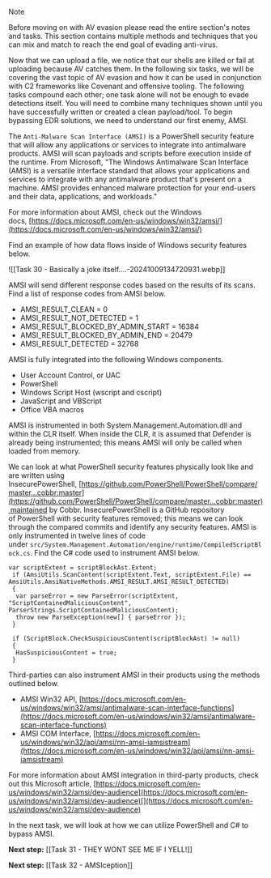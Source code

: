 > [!Note]
 Before moving on with AV evasion please read the entire section's notes and tasks. This section contains multiple methods and techniques that you can mix and match to reach the end goal of evading anti-virus.  

Now that we can upload a file, we notice that our shells are killed or fail at uploading because AV catches them. In the following six tasks, we will be covering the vast topic of AV evasion and how it can be used in conjunction with C2 frameworks like Covenant and offensive tooling. The following tasks compound each other; one task alone will not be enough to evade detections itself. You will need to combine many techniques shown until you have successfully written or created a clean payload/tool. To begin bypassing EDR solutions, we need to understand our first enemy, AMSI.

The `Anti-Malware Scan Interface (AMSI)` is a PowerShell security feature that will allow any applications or services to integrate into antimalware products. AMSI will scan payloads and scripts before execution inside of the runtime. From Microsoft, "The Windows Antimalware Scan Interface (AMSI) is a versatile interface standard that allows your applications and services to integrate with any antimalware product that's present on a machine. AMSI provides enhanced malware protection for your end-users and their data, applications, and workloads."  

For more information about AMSI, check out the Windows docs, [https://docs.microsoft.com/en-us/windows/win32/amsi/](https://docs.microsoft.com/en-us/windows/win32/amsi/)  

Find an example of how data flows inside of Windows security features below.

![[Task 30 - Basically a joke itself....-20241009134720931.webp]]

AMSI will send different response codes based on the results of its scans. Find a list of response codes from AMSI below.  

- AMSI_RESULT_CLEAN = 0
- AMSI_RESULT_NOT_DETECTED = 1
- AMSI_RESULT_BLOCKED_BY_ADMIN_START = 16384
- AMSI_RESULT_BLOCKED_BY_ADMIN_END = 20479
- AMSI_RESULT_DETECTED = 32768

AMSI is fully integrated into the following Windows components.  

- User Account Control, or UAC
- PowerShell
- Windows Script Host (wscript and cscript)
- JavaScript and VBScript
- Office VBA macros

AMSI is instrumented in both System.Management.Automation.dll and within the CLR itself. When inside the CLR, it is assumed that Defender is already being instrumented; this means AMSI will only be called when loaded from memory.  

We can look at what PowerShell security features physically look like and are written using InsecurePowerShell, [https://github.com/PowerShell/PowerShell/compare/master...cobbr:master](https://github.com/PowerShell/PowerShell/compare/master...cobbr:master) maintained by Cobbr. InsecurePowerShell is a GitHub repository of PowerShell with security features removed; this means we can look through the compared commits and identify any security features. AMSI is only instrumented in twelve lines of code under `src/System.Management.Automation/engine/runtime/CompiledScriptBlock.cs`. Find the C# code used to instrument AMSI below.

```
var scriptExtent = scriptBlockAst.Extent;  
 if (AmsiUtils.ScanContent(scriptExtent.Text, scriptExtent.File) == AmsiUtils.AmsiNativeMethods.AMSI_RESULT.AMSI_RESULT_DETECTED)  
 {  
  var parseError = new ParseError(scriptExtent, "ScriptContainedMaliciousContent", ParserStrings.ScriptContainedMaliciousContent);  
  throw new ParseException(new[] { parseError });  
 }  
  
 if (ScriptBlock.CheckSuspiciousContent(scriptBlockAst) != null)  
 {  
  HasSuspiciousContent = true;  
 }
```

Third-parties can also instrument AMSI in their products using the methods outlined below.  

- AMSI Win32 API, [https://docs.microsoft.com/en-us/windows/win32/amsi/antimalware-scan-interface-functions](https://docs.microsoft.com/en-us/windows/win32/amsi/antimalware-scan-interface-functions)
- AMSI COM Interface, [https://docs.microsoft.com/en-us/windows/win32/api/amsi/nn-amsi-iamsistream](https://docs.microsoft.com/en-us/windows/win32/api/amsi/nn-amsi-iamsistream)

For more information about AMSI integration in third-party products, check out this Microsoft article, [https://docs.microsoft.com/en-us/windows/win32/amsi/dev-audience](https://docs.microsoft.com/en-us/windows/win32/amsi/dev-audience)[](https://docs.microsoft.com/en-us/windows/win32/amsi/dev-audience)

In the next task, we will look at how we can utilize PowerShell and C# to bypass AMSI.

**Next step:** [[Task 31 - THEY WONT SEE ME IF I YELL!]]

**Next step:** [[Task 32 - AMSIception]]
